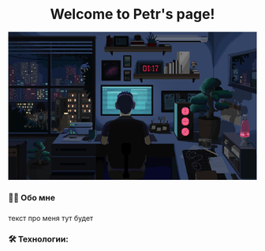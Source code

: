 <br clear="both">

<h1 align="center">Welcome to Petr's page!</h1>

<div align="center">

  <img height="300" width="600" src="https://github.com/RioDiri/DB/blob/main/Trending%20topics%20on%20Tumblr.gif">
</div>


###

<h3 align="left">👩‍💻  Обо мне</h3>

###

<p align="left">текст про меня тут будет</p>

###

<h3 align="left">🛠 Технологии:</h3>

